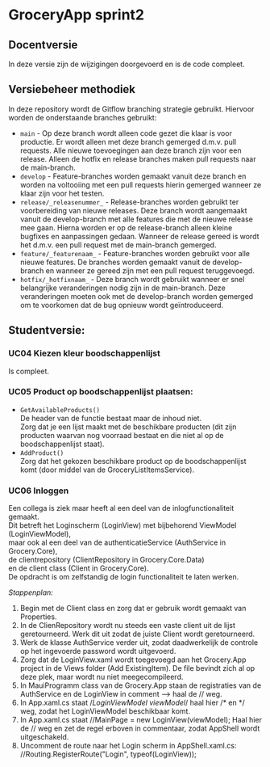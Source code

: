 # GroceryApp sprint2 

## Docentversie  
In deze versie zijn de wijzigingen doorgevoerd en is de code compleet.  

## Versiebeheer methodiek
In deze repository wordt de Gitflow branching strategie gebruikt. Hiervoor worden de onderstaande branches gebruikt:

- `main` - Op deze branch wordt alleen code gezet die klaar is voor productie. Er wordt alleen met deze branch gemerged d.m.v. pull requests. Alle nieuwe toevoegingen aan deze branch zijn voor een release. Alleen de hotfix en release branches maken pull requests naar de main-branch.
- `develop` - Feature-branches worden gemaakt vanuit deze branch en worden na voltooiing met een pull requests hierin gemerged wanneer ze klaar zijn voor het testen.
- `release/_releasenummer_` - Release-branches worden gebruikt ter voorbereiding van nieuwe releases. Deze branch wordt aangemaakt vanuit de develop-branch met alle features die met de nieuwe release mee gaan. Hierna worden er op de release-branch alleen kleine bugfixes en aanpassingen gedaan. Wanneer de release gereed is wordt het d.m.v. een pull request met de main-branch gemerged.
- `feature/_featurenaam_` - Feature-branches worden gebruikt voor alle nieuwe features. De branches worden gemaakt vanuit de develop-branch en wanneer ze gereed zijn met een pull request teruggevoegd.
- `hotfix/_hotfixnaam_` - Deze branch wordt gebruikt wanneer er snel belangrijke veranderingen nodig zijn in de main-branch. Deze veranderingen moeten ook met de develop-branch worden gemerged om te voorkomen dat de bug opnieuw wordt geïntroduceerd.

## Studentversie:  
### UC04 Kiezen kleur boodschappenlijst  
Is compleet.

### UC05 Product op boodschappenlijst plaatsen:   
- `GetAvailableProducts()`  
	De header van de functie bestaat maar de inhoud niet.  
	Zorg dat je een lijst maakt met de beschikbare producten (dit zijn producten waarvan nog voorraad bestaat en die niet al op de boodschappenlijst staat).  
- `AddProduct()`   
	Zorg dat het gekozen beschikbare product op de boodschappenlijst komt (door middel van de GroceryListItemsService).  

### UC06 Inloggen  
Een collega is ziek maar heeft al een deel van de inlogfunctionaliteit gemaakt.  
Dit betreft het Loginscherm (LoginView) met bijbehorend ViewModel (LoginViewModel),  
maar ook al een deel van de authenticatieService (AuthService in Grocery.Core),  
de clientrepository (ClientRepository in Grocery.Core.Data)  
en de client class (Client in Grocery.Core).  
De opdracht is om zelfstandig de login functionaliteit te laten werken.  

*Stappenplan:*  
1. Begin met de Client class en zorg dat er gebruik wordt gemaakt van Properties.  
2. In de ClienRepository wordt nu steeds een vaste client uit de lijst geretourneerd. Werk dit uit zodat de juiste Client wordt geretourneerd.  
3. Werk de klasse AuthService verder uit, zodat daadwerkelijk de controle op het ingevoerde password wordt uitgevoerd.
4. Zorg dat de LoginView.xaml wordt toegevoegd aan het Grocery.App project in de Views folder (Add ExistingItem). De file bevindt zich al op deze plek, maar wordt nu niet meegecompileerd.  
5. In MauiProgramm class van de Grocery.App staan de registraties van de AuthService en de LoginView in comment --> haal de // weg.  
6. In App.xaml.cs staat /*LoginViewModel viewModel*/ haal hier /* en */ weg, zodat het LoginViewModel beschikbaar komt.  
7. In App.xaml.cs staat //MainPage = new LoginView(viewModel); Haal hier de // weg en zet de regel erboven in commentaar, zodat AppShell wordt uitgeschakeld.  
8. Uncomment de route naar het Login scherm in AppShell.xaml.cs: //Routing.RegisterRoute("Login", typeof(LoginView)); 

